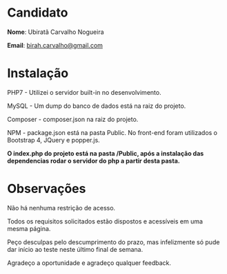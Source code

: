 # Candidato

**Nome**: Ubiratã Carvalho Nogueira

**Email**: birah.carvalho@gmail.com

# Instalação

PHP7 - Utilizei o servidor built-in no desenvolvimento.

MySQL - Um dump do banco de dados está na raiz do projeto.

Composer - composer.json na raiz do projeto.

NPM  - package.json está na pasta Public. No front-end foram utilizados o Bootstrap 4, JQuery e popper.js.


**O index.php do projeto está na pasta /Public, após a instalação das dependencias rodar o servidor do php a partir desta pasta.**


# Observações

Não há nenhuma restrição de acesso.

Todos os requisitos solicitados estão dispostos e acessíveis em uma mesma página.

Peço desculpas pelo descumprimento do prazo, mas infelizmente só pude dar início ao teste neste último final de semana.

Agradeço a oportunidade e agradeço qualquer feedback.
